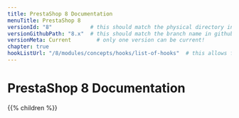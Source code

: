 ```yaml
---
title: PrestaShop 8 Documentation
menuTitle: PrestaShop 8
versionId: "8"            # this should match the physical directory in devdocs-site
versionGithubPath: "8.x"  # this should match the branch name in github
versionMeta: Current        # only one version can be current!
chapter: true
hookListUrl: "/8/modules/concepts/hooks/list-of-hooks"  # this allows for dynamic hook results in algolia's docsearch
---
```


# PrestaShop 8 Documentation

{{% children %}}
